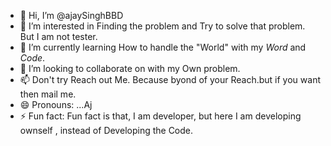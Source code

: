 - 👋 Hi, I’m @ajaySinghBBD
- 👀 I’m interested in Finding the problem and Try to solve that problem. But I am not tester.
- 🌱 I’m currently learning How to handle the "World" with my *Word* and *Code*.
- 💞️ I’m looking to collaborate on with my Own problem.
- 📫 Don't try Reach out Me. Because byond of your Reach.but if you want then mail me.
- 😄 Pronouns: ...Aj
- ⚡ Fun fact: Fun fact is that, I am developer, but here I am developing ownself , instead of Developing the Code.

<!---
ajaySinghBBD/ajaySinghBBD is a ✨ special ✨ repository because its `README.md` (this file) appears on your GitHub profile.
You can click the Preview link to take a look at your changes.
--->
